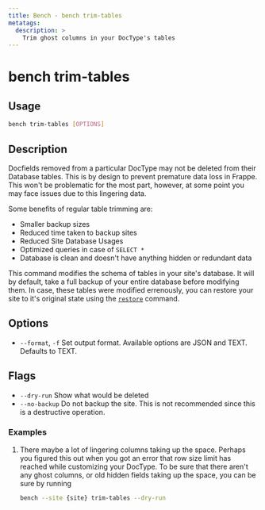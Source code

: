 ```yaml
---
title: Bench - bench trim-tables
metatags:
  description: >
    Trim ghost columns in your DocType's tables
---
```


# bench trim-tables

## Usage

```bash
bench trim-tables [OPTIONS]
```

## Description

Docfields removed from a particular DocType may not be deleted from their
Database tables. This is by design to prevent premature data loss in Frappe.
This won't be problematic for the most part, however, at some point you may face
issues due to this lingering data.

Some benefits of regular table trimming are:

- Smaller backup sizes
- Reduced time taken to backup sites
- Reduced Site Database Usages
- Optimized queries in case of `SELECT *`
- Database is clean and doesn't have anything hidden or redundant data

This command modifies the schema of tables in your site's database. It will by default,
take a full backup of your entire database before modifying them. In case, these tables
 were modified errenously, you can restore your site to it's original state using
the [`restore`](/docs/user/en/bench/reference/restore) command.

## Options

 - `--format`, `-f` Set output format. Available options are JSON and TEXT.
   Defaults to TEXT.

## Flags

 - `--dry-run` Show what would be deleted
 - `--no-backup` Do not backup the site. This is not recommended since this is a
   destructive operation.

### Examples

1. There maybe a lot of lingering columns taking up the space. Perhaps you figured this out
    when you got an error that row size limit has reached while customizing your DocType. To
    be sure that there aren't any ghost columns, or old hidden fields taking up the space, you
    can be sure by running

    ```bash
    bench --site {site} trim-tables --dry-run
    ```
